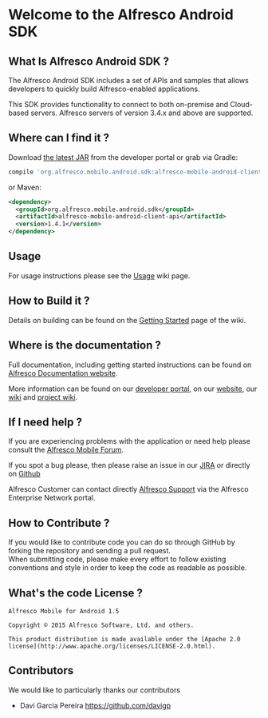 # Welcome to the Alfresco Android SDK

## What Is Alfresco Android SDK ?
The Alfresco Android SDK includes a set of APIs and samples that allows developers to quickly build Alfresco-enabled applications. <br/>

This SDK provides functionality to connect to both on-premise and Cloud-based servers. Alfresco servers of version 3.4.x and above are supported. 

## Where can I find it ?

Download [the latest JAR][2] from the developer portal or grab via Gradle:
```groovy
compile 'org.alfresco.mobile.android.sdk:alfresco-mobile-android-client-api:1.4.1'
```
or Maven:
```xml
<dependency>
  <groupId>org.alfresco.mobile.android.sdk</groupId>
  <artifactId>alfresco-mobile-android-client-api</artifactId>
  <version>1.4.1</version>
</dependency>
```

## Usage

For usage instructions please see the [Usage](https://github.com/Alfresco/alfresco-android-sdk/wiki/Usage) wiki page.

## How to Build it ?

Details on building can be found on the [Getting Started](https://github.com/Alfresco/alfresco-android-sdk/wiki/Getting-Started) page of the wiki.

## Where is the documentation ?

Full documentation, including getting started instructions can be found on [Alfresco Documentation website](http://docs.alfresco.com/mobile_sdk/android/concepts/mobile-sdk-android-intro.html).

More information can be found on our [developer portal](https://www.alfresco.com/develop), on our [website](https://www.alfresco.com/solutions/mobile-content-management), our [wiki](http://wiki.alfresco.com/wiki/Mobile) and [project wiki](https://github.com/Alfresco/alfresco-android-sdk/wiki).

## If I need help ?

If you are experiencing problems with the application or need help please consult the [Alfresco Mobile Forum](http://forums.alfresco.com/forum/end-user-discussions/alfresco-mobile).

If you spot a bug please, then please raise an issue in our [JIRA](https://issues.alfresco.com/jira/browse/MOBILE/) or directly on [Github](https://github.com/Alfresco/alfresco-android-app/issues?q=is%3Aopen+sort%3Acreated-desc)

Alfresco Customer can contact directly [Alfresco Support](http://www.alfresco.com/support) via the Alfresco Enterprise Network portal.

## How to Contribute ?

If you would like to contribute code you can do so through GitHub by forking the repository and sending a pull request.<br/>
When submitting code, please make every effort to follow existing conventions and style in order to keep the code as readable as possible.<br/>


## What's the code License ?


    Alfresco Mobile for Android 1.5

    Copyright © 2015 Alfresco Software, Ltd. and others.

    This product distribution is made available under the [Apache 2.0 license](http://www.apache.org/licenses/LICENSE-2.0.html).


## Contributors
We would like to particularly thanks our contributors

* Davi Garcia Pereira	 https://github.com/davigp


[2]: https://www.alfresco.com/cmis/browser?id=workspace://SpacesStore/8e1284fb-26ab-4f91-9666-c24ef915adaf
